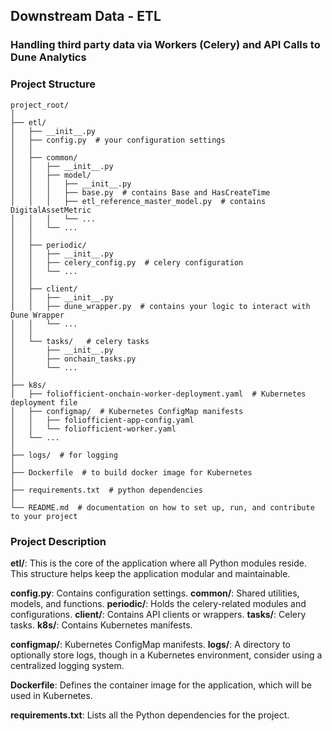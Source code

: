 ## Downstream Data - ETL
### Handling third party data via Workers (Celery) and API Calls to Dune Analytics

### Project Structure

```
project_root/
│
├── etl/
│   ├── __init__.py
│   ├── config.py  # your configuration settings
│   │
│   ├── common/
│   │   ├── __init__.py
│   │   ├── model/
│   │   │   ├── __init__.py
│   │   │   ├── base.py  # contains Base and HasCreateTime
│   │   │   ├── etl_reference_master_model.py  # contains DigitalAssetMetric
│   │   │   └── ...
│   │   └── ...
│   │
│   ├── periodic/
│   │   ├── __init__.py
│   │   ├── celery_config.py  # celery configuration
│   │   └── ...
│   │
│   ├── client/
│   │   ├── __init__.py
│   │   ├── dune_wrapper.py  # contains your logic to interact with Dune Wrapper
│   │   └── ...
│   │
│   └── tasks/   # celery tasks
│       ├── __init__.py
│       ├── onchain_tasks.py
│       └── ...
│
├── k8s/
│   ├── foliofficient-onchain-worker-deployment.yaml  # Kubernetes deployment file
│   ├── configmap/  # Kubernetes ConfigMap manifests
│   │   ├── foliofficient-app-config.yaml
│   │   └── foliofficient-worker.yaml
│   └── ...
│
├── logs/  # for logging
│
├── Dockerfile  # to build docker image for Kubernetes
│
├── requirements.txt  # python dependencies
│
└── README.md  # documentation on how to set up, run, and contribute to your project

```

### Project Description

**etl/**: This is the core of the application where all Python modules reside. This structure helps keep the application modular and maintainable.

**config.py**: Contains configuration settings.
**common/**: Shared utilities, models, and functions.
**periodic/**: Holds the celery-related modules and configurations.
**client/**: Contains API clients or wrappers.
**tasks/**: Celery tasks.
**k8s/**: Contains Kubernetes manifests.

**configmap/**: Kubernetes ConfigMap manifests.
**logs/**: A directory to optionally store logs, though in a Kubernetes environment, consider using a centralized logging system.

**Dockerfile**: Defines the container image for the application, which will be used in Kubernetes.

**requirements.txt**: Lists all the Python dependencies for the project.